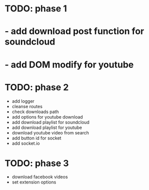 # TODO: phase 1
# - add download post function for soundcloud
# - add DOM modify for youtube 

# TODO: phase 2
- add logger 
- cleanse routes
- check downloads path
- add options for youtube download
- add download playlist for soundcloud
- add download playlist for youtube
- download youtube video from search
- add button id for socket
- add socket.io

# TODO: phase 3
- download facebook videos
- set extension options